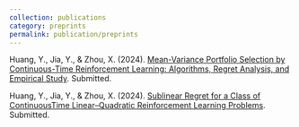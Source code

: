 ```yaml
---
collection: publications
category: preprints
permalink: publication/preprints
---
```

Huang, Y., Jia, Y., & Zhou, X. (2024). [Mean-Variance Portfolio Selection by Continuous-Time Reinforcement Learning: Algorithms, Regret Analysis, and Empirical Study](https://arxiv.org/abs/2412.16175). Submitted.

Huang, Y., Jia, Y., & Zhou, X. (2024). [Sublinear Regret for a Class of ContinuousTime Linear–Quadratic Reinforcement Learning Problems](https://arxiv.org/abs/2407.17226). Submitted.

